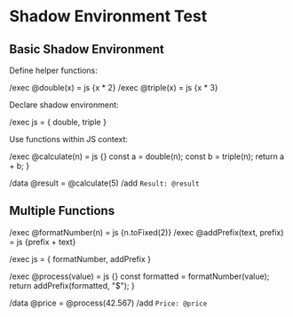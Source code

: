 # Shadow Environment Test

## Basic Shadow Environment

Define helper functions:

/exec @double(x) = js {x * 2}
/exec @triple(x) = js {x * 3}

Declare shadow environment:

/exec js = { double, triple }

Use functions within JS context:

/exec @calculate(n) = js {}
  const a = double(n);
  const b = triple(n);
  return a + b;
}

/data @result = @calculate(5)
/add `Result: @result`

## Multiple Functions

/exec @formatNumber(n) = js {n.toFixed(2)}
/exec @addPrefix(text, prefix) = js {prefix + text}

/exec js = { formatNumber, addPrefix }

/exec @process(value) = js {}
  const formatted = formatNumber(value);
  return addPrefix(formatted, "$");
}

/data @price = @process(42.567)
/add `Price: @price`